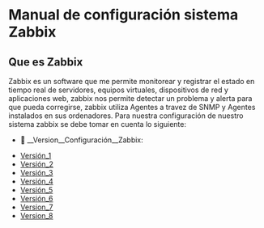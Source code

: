 # Manual de configuración sistema Zabbix
## Que es Zabbix
Zabbix es un software que me permite monitorear y registrar el estado en tiempo real de servidores, equipos virtuales, dispositivos de red y aplicaciones web, zabbix nos permite detectar un problema y alerta para que pueda corregirse, zabbix utiliza Agentes a travez de SNMP y Agentes instalados en sus ordenadores.
Para nuestra configuración de nuestro sistema zabbix se debe tomar en cuenta lo siguiente:
- :file_folder: __Version__Configuración__Zabbix:
+ [Versión_1](Instalacion_SO_Debian.pdf)
+ [Versión_2](Base_de_datos_Backend_de_Zabbix.pdf)
+ [Versión_3](Configuración_de_Dispositivos_Hardware.pdf)
+ [Versión_4](CONFIGURACION_DE_SERVIDOR_ZABBIX_CON_MICROTIK.pdf)
+ [Versión_5](Configuración_TpLink_SNMP.pdf)
+ [Versión_6](Topologia_de_la_Red.pdf)
+ [Version_7](subnetting_Ip_computo.pdf)
+ [Version_8](Subnetting_IP.pdf)
